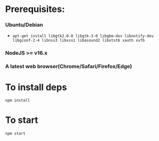 # Prerequisites:

### Ubuntu/Debian
- ```apt-get install libgtk2.0-0 libgtk-3-0 libgbm-dev libnotify-dev libgconf-2-4 libnss3 libxss1 libasound2 libxtst6 xauth xvfb```
### NodeJS >= v16.x

### A latest web browser(Chrome/Safari/Firefox/Edge)

# To install deps
`npm install`

# To start
`npm start`
